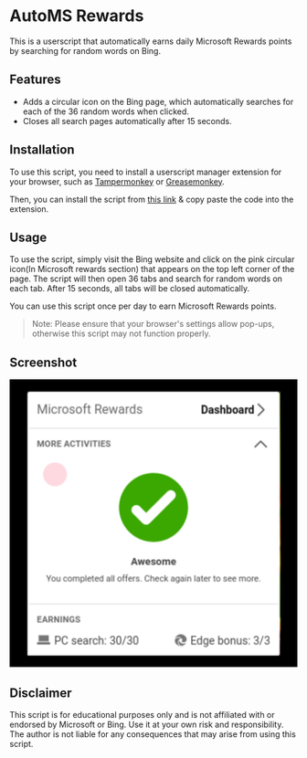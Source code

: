 # AutoMS Rewards

This is a userscript that automatically earns daily Microsoft Rewards points by searching for random words on Bing.

## Features

- Adds a circular icon on the Bing page, which automatically searches for each of the 36 random words when clicked.
- Closes all search pages automatically after 15 seconds.

## Installation

To use this script, you need to install a userscript manager extension for your browser, such as [Tampermonkey](https://www.tampermonkey.net/) or [Greasemonkey](https://www.greasespot.net/).

Then, you can install the script from [this link](https://github.com/saitamasahil/AutoMS-Rewards/raw/main/code.js) & copy paste the code into the extension.

## Usage

To use the script, simply visit the Bing website and click on the pink circular icon(In Microsoft rewards section) that appears on the top left corner of the page. The script will then open 36 tabs and search for random words on each tab. After 15 seconds, all tabs will be closed automatically.

You can use this script once per day to earn Microsoft Rewards points.

> Note: Please ensure that your browser's settings allow pop-ups, otherwise this script may not function properly.

## Screenshot
<div align="center">
    <img src="screenshot/s1.png">
</div>

## Disclaimer

This script is for educational purposes only and is not affiliated with or endorsed by Microsoft or Bing. Use it at your own risk and responsibility. The author is not liable for any consequences that may arise from using this script.